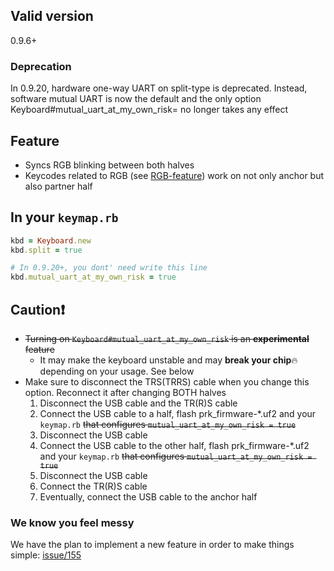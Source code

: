 ## Valid version

0.9.6+

### Deprecation

In 0.9.20, hardware one-way UART on split-type is deprecated. Instead, software mutual UART is now the default and the only option
Keyboard#mutual_uart_at_my_own_risk= no longer takes any effect


## Feature
- Syncs RGB blinking between both halves
- Keycodes related to RGB (see [RGB-feature](https://github.com/picoruby/prk_firmware/wiki/RGB-feature)) work on not only anchor but also partner half

## In your `keymap.rb`

```ruby
kbd = Keyboard.new
kbd.split = true

# In 0.9.20+, you dont' need write this line
kbd.mutual_uart_at_my_own_risk = true
```

## Caution❗
- ~~Turning on `Keyboard#mutual_uart_at_my_own_risk` is an **experimental** feature~~
  - It may make the keyboard unstable and may **break your chip**🔥 depending on your usage. See below
- Make sure to disconnect the TRS(TRRS) cable when you change this option. Reconnect it after changing BOTH halves
  1. Disconnect the USB cable and the TR(R)S cable
  2. Connect the USB cable to a half, flash prk_firmware-*.uf2 and your `keymap.rb` ~~that configures `mutual_uart_at_my_own_risk = true`~~
  3. Disconnect the USB cable
  4. Connect the USB cable to the other half, flash prk_firmware-*.uf2 and your `keymap.rb` ~~that configures `mutual_uart_at_my_own_risk = true`~~
  5. Disconnect the USB cable
  6. Connect the TR(R)S cable
  7. Eventually, connect the USB cable to the anchor half

### We know you feel messy

We have the plan to implement a new feature in order to make things simple: [issue/155](https://github.com/picoruby/prk_firmware/issues/155)

